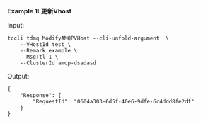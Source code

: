 **Example 1: 更新Vhost**



Input: 

```
tccli tdmq ModifyAMQPVHost --cli-unfold-argument  \
    --VHostId test \
    --Remark example \
    --MsgTtl 1 \
    --ClusterId amqp-dsadasd
```

Output: 
```
{
    "Response": {
        "RequestId": "0604a303-6d5f-40e6-9dfe-6c4ddd8fe2df"
    }
}
```


